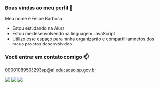 ### Boas vindas ao meu perfil 💙

Meu nome é Felipe Barbosa

- Estou estudando na Alura
- Estou me desenvolvendo na linguagem JavaScript
- Utilizo esse espaço para mnha organização e compartilhamnetos dos meus projetos desenvolvidos

### Você entrar em contato comigo 📫

00001089508293sp@al.educacao.sp.gov.br

![](https://media.tenor.com/HVTfyE5D0aMAAAAM/single-ladies-beyonce-single-ladies.gif)
![](https://media.tenor.com/nm8uJWMhooYAAAAM/beyonce-beyonce-knowles.gif)
![](https://media.tenor.com/DInlRUlVK7IAAAAM/beyonce-bey.gif)
